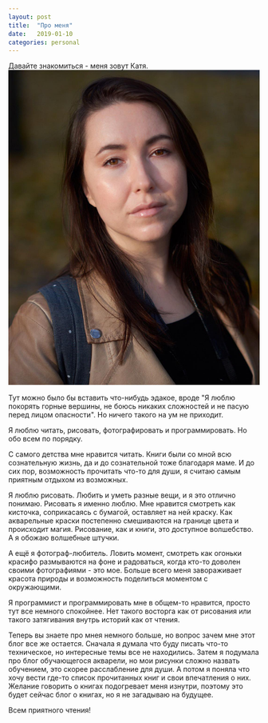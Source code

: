 ```yaml
---
layout: post
title:  "Про меня"
date:   2019-01-10
categories: personal
---
```


Давайте знакомиться - меня зовут Катя. 
![Это я](/../images/me.jpg)

Тут  можно было бы вставить что-нибудь эдакое, вроде "Я люблю покорять горные вершины, не боюсь никаких сложностей и не пасую перед лицом опасности". Но ничего такого на ум не приходит. 

Я люблю читать, рисовать, фотографировать и программировать. Но обо всем по порядку.

С самого детства мне нравится читать. Книги были со мной всю сознательную жизнь, да и до сознательной тоже благодаря маме.  И до сих пор, возможность прочитать что-то для души, я считаю самым приятным отдыхом из возможных.

Я люблю рисовать. Любить и уметь разные вещи, и я это отлично понимаю. Рисовать я именно люблю. Мне нравится смотреть как кисточка, соприкасаясь с бумагой, оставляет на ней краску. Как акварельные краски постепенно смешиваются на границе цвета и происходит магия. Рисование, как и книги, это доступное волшебство. А я обожаю волшебные штучки.

А ещё я фотограф-любитель. Ловить момент, смотреть как огоньки красифо размываются на фоне и радоваться, когда кто-то доволен своими фотографиями - это мое. Больше всего меня завораживает красота природы и возможность поделиться моментом с окружающими.

Я программист и программировать мне в общем-то нравится, просто тут все немного спокойнее. Нет такого восторга как от рисования или такого затягивания внутрь историй как от чтения.

Теперь вы знаете про мнея немного больше, но вопрос зачем мне этот блог все же остается. Сначала я думала что буду писать что-то техническое, но интересные темы все не находились. Затем я подумала про блог обучающегося акварели, но мои рисунки сложно назвать обучением, это скорее расслабление для души. А потом я поняла что хочу вести где-то список прочитанных книг и свои впечатления о них.  Желание говорить о книгах подогревает меня изнутри, поэтому это будет сейчас блог о книгах, но я не загадываю на будущее.

Всем приятного чтения!
